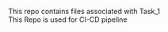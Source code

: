 This repo contains files associated with Task_1
<br>
This Repo is used for CI-CD pipeline
<br>
<br>
